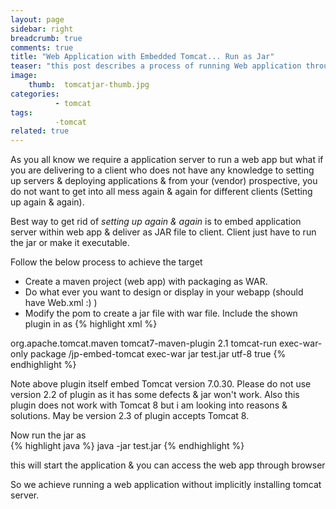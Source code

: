```yaml
---
layout: page
sidebar: right
breadcrumb: true
comments: true
title: "Web Application with Embedded Tomcat... Run as Jar"
teaser: "this post describes a process of running Web application through Jar File. Yes you heard right"
image:
    thumb:  tomcatjar-thumb.jpg
categories:
          - tomcat
tags:
          -tomcat
related: true
---
```

As you all know we require a application server to run a web app but what if you are delivering to a client who does not have any knowledge to setting up servers & deploying applications & from your (vendor) prospective, you do not want to get into all mess again & again for different clients (Setting up again & again).

Best way to get rid of *setting up again & again* is to embed application server within web app & deliver as JAR file to client. Client just have to run the jar or make it executable.  

Follow the below process to achieve the target
- Create a maven project (web app) with packaging as WAR.
- Do what ever you want to design or display in your webapp (should have Web.xml :) )
- Modify the pom to create a  jar file with war file. Include the shown plugin in <build> </build> as
{% highlight xml %}
<build>
  <plugins>
    <plugin>
      <groupId>org.apache.tomcat.maven</groupId>
      <artifactId>tomcat7-maven-plugin</artifactId>
      <version>2.1</version>
      <executions>
        <execution>
          <id>tomcat-run</id>
          <goals>
            <goal>exec-war-only</goal>
          </goals>
          <phase>package</phase>
          <configuration>
            <path>/jp-embed-tomcat</path>
            <attachArtifactClassifier>
              exec-war
            </attachArtifactClassifier>
            <attachArtifactClassifierType>
              jar
            </attachArtifactClassifierType>
            <finalName>test.jar</finalName>
            <charset>utf-8</charset>
            <update>true</update>
          </configuration>
        </execution>
      </executions>
    </plugin>
  </plugins>
</build>
{% endhighlight %}

Note above plugin itself embed Tomcat version 7.0.30. Please do not use version 2.2 of plugin as it has some defects & jar won't work. Also this plugin does not work with Tomcat 8 but i am looking into reasons & solutions. May be version 2.3 of plugin accepts Tomcat 8.

Now run the jar as  
{% highlight java %}
 java -jar test.jar
{% endhighlight %}

this will start the application & you can access the web app through browser

So we achieve running a web application without implicitly installing  tomcat server.

